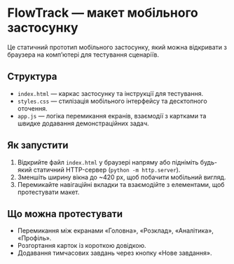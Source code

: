 # FlowTrack — макет мобільного застосунку

Це статичний прототип мобільного застосунку, який можна відкривати з браузера на комп’ютері для тестування сценаріїв.

## Структура

- `index.html` — каркас застосунку та інструкції для тестування.
- `styles.css` — стилізація мобільного інтерфейсу та десктопного оточення.
- `app.js` — логіка перемикання екранів, взаємодії з картками та швидке додавання демонстраційних задач.

## Як запустити

1. Відкрийте файл `index.html` у браузері напряму або підніміть будь-який статичний HTTP-сервер (`python -m http.server`).
2. Зменшіть ширину вікна до ~420 px, щоб побачити мобільний вигляд.
3. Перемикайте навігаційні вкладки та взаємодійте з елементами, щоб протестувати макет.

## Що можна протестувати

- Перемикання між екранами «Головна», «Розклад», «Аналітика», «Профіль».
- Розгортання карток із короткою довідкою.
- Додавання тимчасових завдань через кнопку «Нове завдання».
